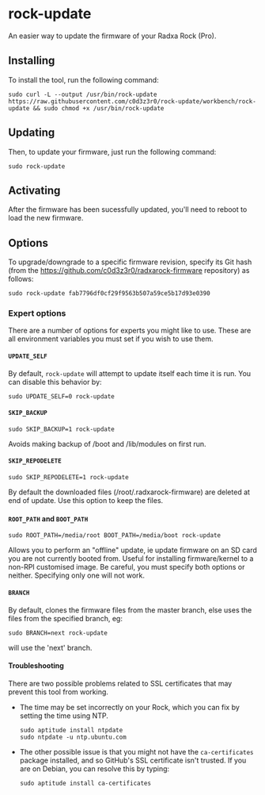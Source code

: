 # rock-update

An easier way to update the firmware of your Radxa Rock (Pro).

## Installing

To install the tool, run the following command:

    sudo curl -L --output /usr/bin/rock-update https://raw.githubusercontent.com/c0d3z3r0/rock-update/workbench/rock-update && sudo chmod +x /usr/bin/rock-update

## Updating

Then, to update your firmware, just run the following command:

    sudo rock-update

## Activating

After the firmware has been sucessfully updated, you'll need to reboot to load
the new firmware.

## Options

To upgrade/downgrade to a specific firmware revision, specify its Git hash
(from the https://github.com/c0d3z3r0/radxarock-firmware repository) as follows:

    sudo rock-update fab7796df0cf29f9563b507a59ce5b17d93e0390

### Expert options

There are a number of options for experts you might like to use.  These are all
environment variables you must set if you wish to use them.

#### `UPDATE_SELF`

By default, `rock-update` will attempt to update itself each time it is run.
You can disable this behavior by:

    sudo UPDATE_SELF=0 rock-update

#### `SKIP_BACKUP`

    sudo SKIP_BACKUP=1 rock-update

Avoids making backup of /boot and /lib/modules on first run.

#### `SKIP_REPODELETE`

    sudo SKIP_REPODELETE=1 rock-update

By default the downloaded files (/root/.radxarock-firmware) are deleted at end of update.
Use this option to keep the files.

#### `ROOT_PATH` and `BOOT_PATH`

    sudo ROOT_PATH=/media/root BOOT_PATH=/media/boot rock-update

Allows you to perform an "offline" update, ie update firmware on an SD card you
are not currently booted from. Useful for installing firmware/kernel to a
non-RPI customised image. Be careful, you must specify both options or neither.
Specifying only one will not work.

#### `BRANCH`

By default, clones the firmware files from the master branch, else uses the files
from the specified branch, eg:

    sudo BRANCH=next rock-update

will use the 'next' branch.

#### Troubleshooting

There are two possible problems related to SSL certificates that may prevent
this tool from working.

-   The time may be set incorrectly on your Rock, which you can fix
    by setting the time using NTP.

        sudo aptitude install ntpdate
        sudo ntpdate -u ntp.ubuntu.com

-   The other possible issue is that you might not have the `ca-certificates`
    package installed, and so GitHub's SSL certificate isn't trusted. If you are
    on Debian, you can resolve this by typing:

        sudo aptitude install ca-certificates
